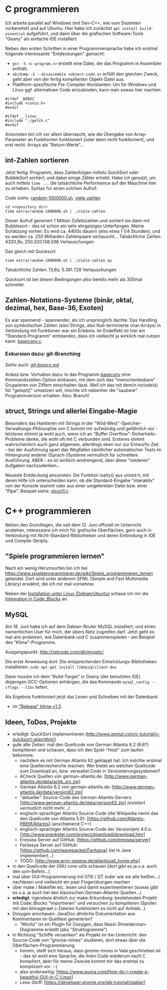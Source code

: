 # C programmieren

Ich arbeite parallel auf Windows (mit Dev-C++, wie vom Dozenten vorbereitet) und auf Ubuntu. Hier habe ich zunächst `apt install build-essential` aufgeführt, und dann über die grafischen Software-Tools "Geany" als einfache IDE installiert.

Neben den ersten Schritten in einer Programmiersprache habe ich erstmal folgende interessante "Entdeckungen" gemacht:
* `gcc -S <c-program.c>` erstellt eine Datei, die das Programm in Assembler enthält.
* `objdump -S --disassemble <object-code.o>` erfüllt den gleichen Zweck, geht aber von der fertig kompilierten Objekt-Datei aus.
* Plattform-spezifische Pre-Compiler-Konstanten: Um für Windows und Linux ggf. alternativen Code einzubinden, kann man sowas hier machen:
```
#ifdef _WIN32
#include <conio.h>
#endif

#ifdef __linux__
#include "./getch.c"
#endif
```

Ansonsten bin ich vor allem überrascht, wie die Übergabe von Array-Parameter an Funktionien funktioniert (oder eben nicht funktioniert), und erst recht: Arrays als "Return-Werte"...

## int-Zahlen sortieren

Jetzt fertig: Programm, dass Zahlenfolgen mittels QuickSort oder BubbleSort sortiert, und dabei einige Zähler erhebt. Habe ich genutzt, um auch mittels `time ...` die tatsächliche Performance auf der Maschine hier zu erheben.
Syntax für einen solchen Aufruf:

*Code siehe:* [random-1000000.sh](extra/random-1000000.sh), [viele-zahlen](viele-zahlen.c)

```
cd <repository dir>
time extra/random-1000000.sh | ./viele-zahlen
```
Dieser Aufruf generiert 1 Million Zufallszahlen und sortiert sie dann mit Bubblesort - das ist schon ein sehr ehrgeiziges Unterfangen. Meine Schätzung vorher: Es wird ca. 4400s dauern (also etwa 1 1/4 Stunden); und es werden ca. 250 Milliarden Zahlenpaare vertauscht...
Tatsächliche Zahlen:
4320,9s; 250.320.138.598 Vertauschungen

Das gleich mit Quicksort:
```
time extra/random-1000000.sh | ./viele-zahlen qs
```
Tatsächliche Zahlen:
13,6s; 5.361.728 Vertauschungen

Quicksort ist bei diesen Bedingungen also bereits mehr als 300mal schneller.

## Zahlen-Notations-Systeme (binär, oktal, dezimal, hex, Base-36, Exoten)

Es war spannend - spannender, als ich ursprünglich dachte. Das Handling von symbolischen Zahlen (also Strings, also Null-terminierte char-Arrays) in Verbindung mit Funktionen war ein Erlebnis. Im Endeffekt ist hier ein "Standard-Programm" entstanden, dass ich vielleicht ja wirklich mal nutzen kann: [baseconv.c](baseconv.c).

### Exkursion dazu: git-Branching
_Siehe auch: [git-basics.md](git-basics.md)_

Anlass bzw. Vorhaben dazu: In das Programm [baseconv](baseconv.c) eine Kommandozeilen-Option einbauen, mit dem sich das "menschenlesbare" Gruppieren von Ziffern einschalten lässt. Weil ich das mit dem/n include(s) für "getopt()" umsetzen will, möchte ich nebenher die "saubere" Programmversion erhalten. Also: Branch!

## struct, Strings und allerlei Eingabe-Magie
Besonders das Hantieren mit Strings in der 
"Wild-West"-Speicher-Verwaltungs-Philosophie von C kommt mir aufwändig und 
gefährlich vor - letzteres stimmt ja wohl auch, wenn ich an 
"Buffer Overflow"-Sicherheits-Probleme denke, die wohl oft mit C verbunden 
sind. Ersteres stimmt wahrscheinlich auch ganz allgemein, allerdings eben 
nur zur Entwurfs-Zeit - bei der Ausführung spart das Wegfallen sämtlicher 
automatischer Tests im Hintergrund anderer (Sprach-)Systeme vermutlich für
schnellere Ausführung. ABER - es ist wirklich anstrengend, über diese 
"niederen" Aufgaben nachzudenken...

Neueste Entdeckung ansonsten: Die Funktion isatty() aus unistd.h, mit deren
Hilfe ich unterscheiden kann, ob die Standard-Eingabe "interaktiv" von der
Konsole stammt oder aus einer umgelenkten Datei bzw. einer "Pipe". Beispiel 
siehe: [struct1.c](struct1.c)

# C++ programmieren

Neben den Grundlagen, die seit dem 12. Juni offiziell im Unterricht anstehen, 
interessiere ich mich für grafische Oberflächen, gern auch in Verbindung mit
Nicht-Standard-Bibliotheken und deren Einbindung in IDE und Compile-Skripts.

## "Spiele programmieren lernen"

Nach ein wenig Herumsurfen bin ich bei https://www.spieleprogrammierer.de/wiki/Spiele_programmieren_lernen gelandet.
Dort wird unter anderem SFML (Simple and Fast Multimedia Library) erwähnt, die 
ich mir mal vornehme.

Neben der [Installation unter Linux (Debian/Ubuntu)](https://www.sfml-dev.org/tutorials/2.5/start-linux.php) schaue ich mir die 
[Integration in Code::Blocks](https://www.sfml-dev.org/tutorials/2.5/start-cb.php) an.

## MySQL

Am 18. Juni habe ich auf dem Debian-Router MySQL installiert; und einen 
namentlichen User für mich, der übers Netz zugreifen darf. Jetzt geht es 
mal ans probieren, wie Datenbank und C zusammenspielen - am Beispiel des 
"Klima"-Programms.

Ausgangspunkt: http://zetcode.com/db/mysqlc/ 

Die erste Anweisung dort: Die entsprechenden Entwicklungs-Bibliotheken 
installieren: `sudo apt-get install libmysqlclient-dev`

Dann musste ich dem "Build-Target" in Geany (der benutzten IDE) diejenigen 
GCC-Optionen anhängen, die das Kommando `mysql_config --cflags --libs` 
liefert.

Als Ergebnis funktioniert jetzt das Lesen und Schreiben mit der Datenbank
- im ["Release" klima-v1.3](https://github.com/hapebe/c-itw/blob/klima-v1.3/klimageraete.c).

## Ideen, ToDos, Projekte
* erledigt: QuickSort implementieren (http://www.zentut.com/c-tutorial/c-quicksort-algorithm/)
* gute alte Zeiten: mal den Quellcode von German Atlantis 6.2 (6.6?) kompilieren und schauen, dass ich den Spiel-"Host" zum laufen bekomme.
  * nachdem es mit German Atlantis 62 geklappt hat: Ich möchte erstmal eine Quellenrecherche machen: Wer bietet wo welchen Quellcode zum Download an, bzw. verwaltet Code in Versionierungssystemen?
  * ACheck Quellen von german-atlantis.de: [http://www.german-atlantis.de/data/achk_src.zip]
  * German Atlantis 6.2 von german-atlantis.de: [http://www.german-atlantis.de/data/version62.zip]
  * "aktueller" Source-Code des German Atlantis-Servers: [http://www.german-atlantis.de/data/version62.zip] _(existiert vermutlich nicht mehr...)_
  * englisch-sprachiger Atlantis Source-Code (die Wikipedia nennt das den Quellcode von Atlantis 5.0): [https://github.com/Atlantis-PBEM/Atlantis] (anscheinend C++)
  * englisch-sprachiger Atlantis Source-Code der Version(en) 4.0.x: [http://www.prankster.com/project/download/download.htm]
  * Eressea Server auf GitHub: [https://github.com/eressea/server]
  * Fantasya Server auf GitHub: [https://github.com/wavepacket/Fantasya] (ist in Java implementiert...)
  * TODO: [http://www.arno-saxena.de/atlantis/atl_home.php]
* in den Quellcode der GNU core-utils schauen (dort gibt es ja u.a. auch den sort-Befehl...)
* mal über GUI-Programmierung mit GTK / QT (oder wie sie alle heißen...) nachlesen und vielleicht ein paar Fingerübungen machen
* über make / Makefile etc. lesen und damit experimentieren (sowas gibt es u.a. ja auch bei den klassischen German-Atlantis-Quellen...)
* **erledigt**: irgendwie ähnlich zur make-Erkundung: bestehendes Projekt mit Code::Blocks "importieren" und versuchen zu kompilieren (Spoiler: mit den klimageraet.c-Dateien funktioniert es nicht auf Anhieb...)
* Doxygen anschauen: JavaDoc-ähnliche Dokumentation aus Kommentaren im Quelltext generieren?
  * "Moritz" ist ein PlugIn für Doxygen, dass Nassi-Shneiderman-Diagramme erstellt (aka "Struktogramme")
* in Richtung "Schiffe versenken" als Projekt im itw-Unterricht: den Source-Code von "gnome-mines" studieren, dort etwas über die Oberflächen-Programmierung
  * hmmm, stellt sich heraus, dass gnome-mines in Vala geschrieben ist - das ist wohl eine Sprache, die ihren Code wiederum nach C kompiliert, aber für meine Zwecke kommt mir das erstmal zu kompliziert vor. :-(
  * also anderweitig: [https://www.quora.com/How-do-I-create-a-beautiful-GUI-in-C-Linux]
  * Lese-Stoff: [https://developer.gnome.org/gtk-tutorial/stable/]

